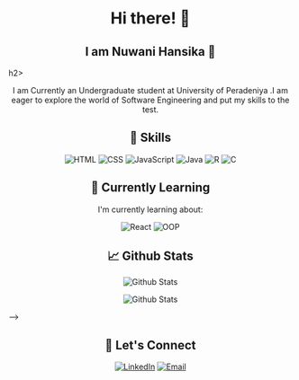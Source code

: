 <!-- Header -->


<!-- Introduction -->
<h1 align="center">Hi there! 👋</h1>
<h2 align="center" >I am Nuwani Hansika 🤗</h2>h2>

<p align="center">I am Currently an Undergraduate student at University of Peradeniya .I am eager to explore the world of Software Engineering and put my skills to the test.</p>

<!-- Skills -->
<h2 align="center">🚀 Skills</h2>

<p align="center">
  <img src="https://img.shields.io/badge/HTML-5E463B?style=for-the-badge&logo=html5&logoColor=white" alt="HTML">
  <img src="https://img.shields.io/badge/CSS-264DE4?style=for-the-badge&logo=css3&logoColor=white" alt="CSS">
  <img src="https://img.shields.io/badge/JavaScript-F7DF1E?style=for-the-badge&logo=javascript&logoColor=white" alt="JavaScript">
  


  <img src="https://img.shields.io/badge/Java-ED8B00?style=for-the-badge&logo=java&logoColor=white" alt="Java">
  <img src="https://img.shields.io/badge/R-276DC3?style=for-the-badge&logo=r&logoColor=white" alt="R">
  <img src="https://img.shields.io/badge/C-00599C?style=for-the-badge&logo=c&logoColor=white" alt="C">

 
</p>

<!-- Currently Learning -->
<h2 align="center">🌱 Currently Learning</h2>

<p align="center">I'm currently learning about:</p>

<p align="center">
  <img src="https://img.shields.io/badge/React-61DAFB?style=for-the-badge&logo=react&logoColor=white" alt="React">
  <img src="https://img.shields.io/badge/OOP-5B4CAC?style=for-the-badge" alt="OOP">
</p>



<!-- Github Stats -->
<h2 align="center">📈 Github Stats</h2>

<p align="center">
  <img src="https://github-readme-stats.vercel.app/api?username=nHs2415&show_icons=true&theme=radical" alt="Github Stats">
</p>
 <p align="center">
   <img src= "https://github-readme-stats.vercel.app/api/top-langs/?username=nHs2415&layout=donut-vertical&theme=radical" alt="Github Stats">
</p> -->
<!-- Let's Connect -->
<h2 align="center">🤝 Let's Connect</h2>

<p align="center">
  <a href="https://www.linkedin.com/in/nuwani-sirinayaka-lokuge-023b5223a/"><img src="https://img.shields.io/badge/-LinkedIn-blue?style=for-the-badge&logo=Linkedin&logoColor=white" alt="LinkedIn"></a>
  <a href="mailto:nuwanihansi92@gmail.com"><img src="https://img.shields.io/badge/-Email-blue?style=for-the-badge&logo=Gmail&logoColor=white" alt="Email"></a>
 
</p>
